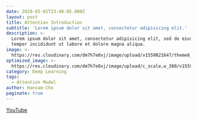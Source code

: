 ```yaml
---
date: 2020-05-01T23:48:05.000Z
layout: post
title: Attention Introduction
subtitle: 'Lorem ipsum dolor sit amet, consectetur adipisicing elit.'
description: >-
  Lorem ipsum dolor sit amet, consectetur adipisicing elit, sed do eiusmod
  tempor incididunt ut labore et dolore magna aliqua.
image: >-
  https://res.cloudinary.com/dm7h7e8xj/image/upload/v1559821647/theme6_qeeojf.jpg
optimized_image: >-
  https://res.cloudinary.com/dm7h7e8xj/image/upload/c_scale,w_380/v1559821647/theme6_qeeojf.jpg
category: Deep Learning
tags:
  - Attention Model
author: Hansam-Cho
paginate: true
---
```


[YouTube](https://youtu.be/1DTV_JxztNA)